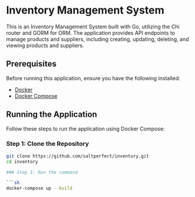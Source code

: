 # Inventory Management System

This is an Inventory Management System built with Go, utilizing the Chi router and GORM for ORM. The application provides API endpoints to manage products and suppliers, including creating, updating, deleting, and viewing products and suppliers.

## Prerequisites

Before running this application, ensure you have the following installed:

- [Docker](https://www.docker.com/)
- [Docker Compose](https://docs.docker.com/compose/)

## Running the Application

Follow these steps to run the application using Docker Compose:

### Step 1: Clone the Repository

```sh
git clone https://github.com/saltperfect/inventory.git
cd inventory

### Step 1: Run the command

```sh
docker-compose up --build


